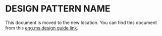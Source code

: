 <!-- This is the template to use when creating a new design pattern document -->
<a name="design-pattern-name"></a>
# DESIGN PATTERN NAME

This document is moved to the new location. You can find this document from this [eng.ms design guide link](https://eng.ms/docs/products/azure-portal-framework-ibizafx/designguide).
